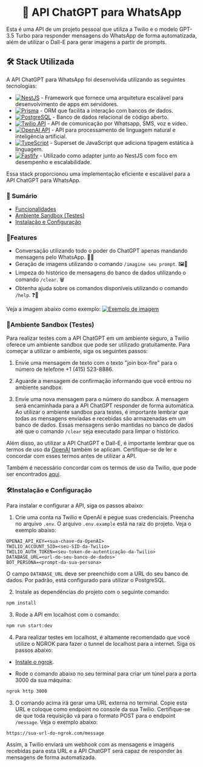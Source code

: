 
# <center> 🤖 API ChatGPT para WhatsApp </center>

Esta é uma API de um projeto pessoal que utiliza a Twilio e o modelo GPT-3.5 Turbo para responder mensagens do WhatsApp de forma automatizada, além de utilizar o Dall-E para gerar imagens a partir de prompts.
## 🛠️ Stack Utilizada
A API ChatGPT para WhatsApp foi desenvolvida utilizando as seguintes tecnologias:

-   [![NestJS](https://img.shields.io/badge/-NestJS-FE0902?logo=nestjs&logoColor=white)](https://nestjs.com/) - Framework que fornece uma arquitetura escalável para desenvolvimento de apps em servidores.
-   [![Prisma](https://img.shields.io/badge/-Prisma-1B222D?logo=prisma&logoColor=white)](https://www.prisma.io/) - ORM que facilita a interação com bancos de dados.
-   [![PostgreSQL](https://img.shields.io/badge/-PostgreSQL-336791?logo=postgresql&logoColor=white)](https://www.postgresql.org/) - Banco de dados relacional de código aberto.
-   [![Twilio API](https://img.shields.io/badge/-Twilio-FFC20E?logo=twilio&logoColor=white)](https://www.twilio.com/) - API de comunicação por Whatsapp, SMS, voz e vídeo.
-   [![OpenAI API](https://img.shields.io/badge/-OpenAI-FF733E?logo=openai&logoColor=white)](https://beta.openai.com/) - API para processamento de linguagem natural e inteligência artificial.
-   [![TypeScript](https://img.shields.io/badge/-TypeScript-007ACC?logo=typescript&logoColor=white)](https://www.typescriptlang.org/) - Superset de JavaScript que adiciona tipagem estática à linguagem.
-   [![Fastify](https://img.shields.io/badge/-Fastify-202020?logo=fastify&logoColor=white)](https://www.fastify.io/) - Utilizado como adapter junto ao NestJS com foco em desempenho e escalabilidade.

Essa stack proporcionou uma implementação eficiente e escalável para a API ChatGPT para WhatsApp.
### 📑 Sumário

- [Funcionalidades](#🚀features)
- [Ambiente Sandbox (Testes)](#🧪ambiente-sandbox-testes)
- [Instalação e Configuração](#🛠️instala%C3%A7%C3%A3o-e-configura%C3%A7%C3%A3o)

### 🚀Features

-   Conversação utilizando todo o poder do ChatGPT apenas mandando mensagens pelo WhatsApp. 🤝💬
-   Geração de imagens utilizando o comando `/imagine seu prompt`. 🖼️🤖
-   Limpeza do histórico de mensagens do banco de dados utilizando o comando `/clear`. 🗑️
-   Obtenha ajuda sobre os comandos disponíveis utilizando o comando `/help`. ❓🤔

Veja a imagem abaixo como exemplo:
[![Exemplo de imagem](https://i.postimg.cc/RVqv61bP/image.png)](https://postimg.cc/Tp8zBbxm)



###  🧪Ambiente Sandbox (Testes) 

Para realizar testes com a API ChatGPT em um ambiente seguro, a Twilio oferece um ambiente sandbox que pode ser utilizado gratuitamente. Para começar a utilizar o ambiente, siga os seguintes passos:

1.  Envie uma mensagem de texto com o texto "join box-fire" para o número de telefone +1 (415) 523-8886.
    
2.  Aguarde a mensagem de confirmação informando que você entrou no ambiente sandbox.
    
3.  Envie uma nova mensagem para o número do sandbox. A mensagem será encaminhada para a API ChatGPT responder de forma automática.
Ao utilizar o ambiente sandbox para testes, é importante lembrar que todas as mensagens enviadas e recebidas são armazenadas em um banco de dados. Essas mensagens serão mantidas no banco de dados até que o comando `/clear` seja executado para limpar o histórico.

Além disso, ao utilizar a API ChatGPT e Dall-E, é importante lembrar que os termos de uso da [OpenAI]([https://beta.openai.com/terms/](https://beta.openai.com/terms/)) também se aplicam. Certifique-se de ler e concordar com esses termos antes de utilizar a API.

Também é necessário concordar com os termos de uso da Twilio, que pode ser encontrados [aqui](https://www.twilio.com/legal/tos).


### 🛠️Instalação e Configuração

Para instalar e configurar a API, siga os passos abaixo:

1.  Crie uma conta na Twilio e OpenAI e pegue suas credenciais. Preencha no arquivo `.env`. O arquivo `.env.example` está na raiz do projeto. Veja o exemplo abaixo:

```
OPENAI_API_KEY=<sua-chave-da-OpenAI>
TWILIO_ACCOUNT_SID=<seu-SID-da-Twilio>
TWILIO_AUTH_TOKEN=<seu-token-de-autenticação-da-Twilio>
DATABASE_URL=<url-do-seu-banco-de-dados>`
BOT_PERSONA=<prompt-da-sua-persona>
```

O campo `DATABASE_URL` deve ser preenchido com a URL do seu banco de dados. Por padrão, está configurado para utilizar o PostgreSQL.

2.  Instale as dependências do projeto com o seguinte comando:

```bash
npm install
```

3.  Rode a API em localhost com o comando:

```bash
npm run start:dev
```

4. Para realizar testes em localhost, é altamente recomendado que você utilize o NGROK para fazer o tunnel de localhost para a internet. Siga os passos abaixo:

-   [Instale o ngrok](https://ngrok.com/download).
    
-  Rode o comando abaixo no seu terminal para criar um túnel para a porta 3000 da sua máquina:

```bash
ngrok http 3000
```

3.  O comando acima irá gerar uma URL externa no terminal. Copie esta URL e coloque como endpoint no console da sua Twilio. Certifique-se de que toda requisição vá para o formato POST para o endpoint `/message`. Veja o exemplo abaixo:

```
https://sua-url-do-ngrok.com/message
````

Assim, a Twilio enviará um webhook com as mensagens e imagens recebidas para esta URL e a API ChatGPT será capaz de responder às mensagens de forma automatizada.